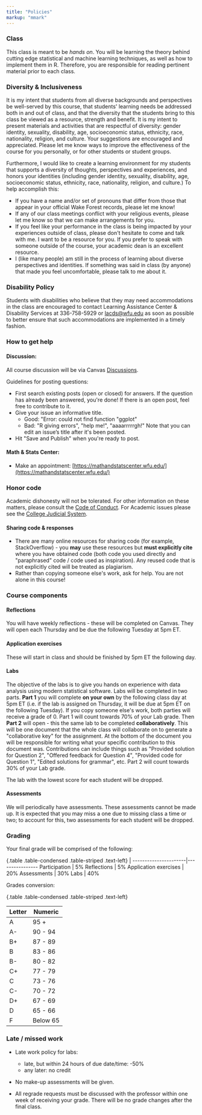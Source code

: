 ```yaml
---
title: "Policies"
markup: "mmark"
---
```


### Class

This class is meant to be _hands on_. You will be learning the theory behind cutting edge statistical and machine learning techniques, as well as how to implement them in R. Therefore, you are responsible for reading pertinent material prior to each class.

### Diversity & Inclusiveness

It is my intent that students from all diverse backgrounds and perspectives be well-served by this course, that students' learning needs be addressed both in and out of class, and that the diversity that the students bring to this class be viewed as a resource, strength and benefit. It is my intent to present materials and activities that are respectful of diversity: gender identity, sexuality, disability, age, socioeconomic status, ethnicity, race, nationality, religion, and culture. Your suggestions are encouraged and appreciated. Please let me know ways to improve the effectiveness of the course for you personally, or for other students or student groups.

Furthermore, I would like to create a learning environment for my students that supports a diversity of thoughts, perspectives and experiences, and honors your identities (including gender identity, sexuality, disability, age, socioeconomic status, ethnicity, race, nationality, religion, and culture.) To help accomplish this:

- If you have a name and/or set of pronouns that differ from those that appear in your official Wake Forest records, please let me know!
- If any of our class meetings conflict with your religious events, please let me know so that we can make arrangements for you.
- If you feel like your performance in the class is being impacted by your experiences outside of class, please don't hesitate to come and talk with me. I want to be a resource for you. If you prefer to speak with someone outside of the course, your academic dean is an excellent resource. 
- I (like many people) am still in the process of learning about diverse perspectives and identities. If something was said in class (by anyone) that made you feel uncomfortable, please talk to me about it.

### Disability Policy

Students with disabilities who believe that they may need accommodations in the class are encouraged to contact Learning Assistance Center & Disability Services at 336-758-5929 or [lacds@wfu.edu](mailto:lacds@wfu.edu) as soon as possible to better ensure that such accommodations are implemented in a timely fashion. 

### How to get help

#### Discussion:

All course discussion will be via Canvas [Discussions](https://wakeforest.instructure.com/courses/18503/discussion_topics).

Guidelines for posting questions:

* First search existing posts (open or closed) for answers. If the question has already been answered, you're done! If there is an open post, feel free to contribute to it.
* Give your issue an informative title.
    * Good: "Error: could not find function "ggplot"
    * Bad: "R giving errors", "help me!", "aaaarrrrrgh!" Note that you can edit an issue’s title after it's been posted.
* Hit "Save and Publish" when you're ready to post.
 
####  Math & Stats Center:

* Make an appointment: [https://mathandstatscenter.wfu.edu/](https://mathandstatscenter.wfu.edu/)

### Honor code

Academic dishonesty will not be tolerated. For other information on these matters, please consult the [Code of Conduct](https://studentconduct.wfu.edu/undergraduate-student-handbook/). For Academic issues please see the [College Judicial System](https://studentconduct.wfu.edu/the-judicial-council/).

#### Sharing code & responses

* There are many online resources for sharing code (for example, StackOverflow) - you **may** use these resources but **must explicitly cite** where you have obtained code (both code you used directly and "paraphrased" code / code used as inspiration). Any reused code that is not explicitly cited will be treated as plagiarism.
* Rather than copying someone else's work, ask for help. You are not alone in this course!

### Course components

#### Reflections

You will have weekly reflections - these will be completed on Canvas. They will open each Thursday and be due the following Tuesday at 5pm ET.

#### Application exercises

These will start in class and should be finished by 5pm ET the following day.

#### Labs

The objective of the labs is to give you hands on experience with data analysis using modern statistical software. Labs will be completed in two parts. **Part 1** you will complete **on your own** by the following class day at 5pm ET (i.e. if the lab is assigned on Thursday, it will be due at 5pm ET on the following Tuesday). If you copy someone else's work, both parties will receive a grade of 0.  Part 1 will count towards 70% of your Lab grade. Then **Part 2** will open - this the same lab to be completed **collaboratively**. This will be one document that the whole class will collaborate on to generate a "collaborative key" for the assignment. At the bottom of the document you will be responsible for writing what your specific contribution to this document was. Contributions can include things such as "Provided solution for Question 2", "Offered feedback for Question 4", "Provided code for Question 1", "Edited solutions for grammar", etc. Part 2 will count towards 30% of your Lab grade.

The lab with the lowest score for each student will be dropped.

#### Assessments

We will periodically have assessments.  These assessments cannot be made up. It is expected that you may miss a one due to missing class a time or two; to account for this, two assessments for each student will be dropped.

### Grading

Your final grade will be comprised of the following:

{.table .table-condensed .table-striped .text-left}
 <span></span>        | <span></span>
----------------------|----------------
Participation         | 5%
Reflections           | 5%
Application exercises | 20%
Assessments           | 30%
Labs                  | 40%


Grades conversion: 

{.table .table-condensed .table-striped .text-left}

Letter   |   Numeric
---------|--------  
A | 95 + 
A- |90 - 94
B+ | 87 - 89
B | 83 - 86
B-| 80 - 82
C+ | 77 - 79
C | 73 - 76
C- | 70 - 72
D+ | 67 - 69
D | 65 - 66
F | Below 65
 

### Late / missed work

- Late work policy for labs:
    - late, but within 24 hours of due date/time: -50%
    - any later: no credit
    
- No make-up assessments will be given.

- All regrade requests must be discussed with the professor within one week of receiving your grade. There will be no grade changes after the final class.



